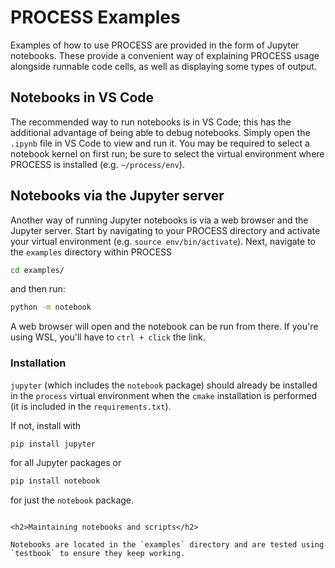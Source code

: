 # PROCESS Examples

Examples of how to use PROCESS are provided in the form of Jupyter notebooks. These provide a 
convenient way of explaining PROCESS usage alongside runnable code cells, as well as displaying 
some types of output.

<h2>Notebooks in VS Code</h2>

The recommended way to run notebooks is in VS Code; this has the additional advantage of being able to debug notebooks. Simply open the `.ipynb` file in VS Code to view and run it. You may be required to select a notebook kernel on first run; be sure to select the virtual environment where PROCESS is installed (e.g. `~/process/env`).

<h2>Notebooks via the Jupyter server</h2>

Another way of running Jupyter notebooks is via a web browser and the Jupyter server. Start by navigating to your PROCESS directory and activate your virtual environment (e.g. `source env/bin/activate`). Next, navigate to the `examples` directory within PROCESS

```bash
cd examples/
```

and then run:

```bash
python -m notebook
```

A web browser will open and the notebook can be run from there. If you're using WSL, you'll have to `ctrl + click` the link.


<h3>Installation</h3>

`jupyter` (which includes the `notebook` package) should already be installed in the `process` 
virtual environment when the `cmake` installation is performed (it is included in the 
`requirements.txt`). 

If not, install with 

```bash
pip install jupyter
``` 

for all Jupyter packages or 

```bash
pip install notebook
``` 

for just the `notebook` package.

```

<h2>Maintaining notebooks and scripts</h2>

Notebooks are located in the `examples` directory and are tested using `testbook` to ensure they keep working.
